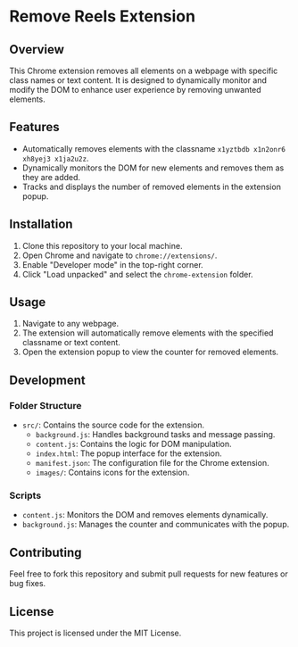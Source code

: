 # Remove Reels Extension

## Overview

This Chrome extension removes all elements on a webpage with specific class names or text content. It is designed to dynamically monitor and modify the DOM to enhance user experience by removing unwanted elements.

## Features

- Automatically removes elements with the classname `x1yztbdb x1n2onr6 xh8yej3 x1ja2u2z`.
- Dynamically monitors the DOM for new elements and removes them as they are added.
- Tracks and displays the number of removed elements in the extension popup.

## Installation

1. Clone this repository to your local machine.
2. Open Chrome and navigate to `chrome://extensions/`.
3. Enable "Developer mode" in the top-right corner.
4. Click "Load unpacked" and select the `chrome-extension` folder.

## Usage

1. Navigate to any webpage.
2. The extension will automatically remove elements with the specified classname or text content.
3. Open the extension popup to view the counter for removed elements.

## Development

### Folder Structure

- `src/`: Contains the source code for the extension.
  - `background.js`: Handles background tasks and message passing.
  - `content.js`: Contains the logic for DOM manipulation.
  - `index.html`: The popup interface for the extension.
  - `manifest.json`: The configuration file for the Chrome extension.
  - `images/`: Contains icons for the extension.

### Scripts

- `content.js`: Monitors the DOM and removes elements dynamically.
- `background.js`: Manages the counter and communicates with the popup.

## Contributing

Feel free to fork this repository and submit pull requests for new features or bug fixes.

## License

This project is licensed under the MIT License.
